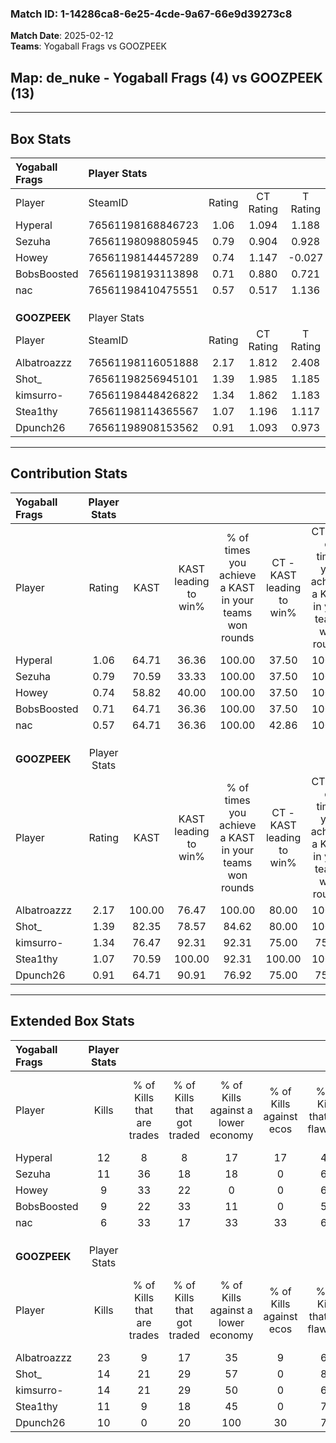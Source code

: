 ### Match ID: 1-14286ca8-6e25-4cde-9a67-66e9d39273c8  
**Match Date**: 2025-02-12  
**Teams**: Yogaball Frags vs GOOZPEEK  

## **Map**: de_nuke - Yogaball Frags (4) vs GOOZPEEK (13)  
---  

## Box Stats  

| **Yogaball Frags** | Player Stats      |        |           |          |        |       |       |         |        |      |     |
| :- | :- | :-: | :-: | :-: | :-: | :-: | :-: | :-: | :-: | :-: | :-: |
| Player             | SteamID           | Rating | CT Rating | T Rating |  KAST  |  ADR  | Kills | Assists | Deaths | K/D  | HS% |
| Hyperal            | 76561198168846723 |  1.06  |   1.094   |  1.188   | 64.71  | 93.6  |  12   |    4    |   13   | 0.92 | 50  |
| Sezuha             | 76561198098805945 |  0.79  |   0.904   |  0.928   | 70.59  | 45.2  |  11   |    1    |   16   | 0.69 | 63  |
| Howey              | 76561198144457289 |  0.74  |   1.147   |  -0.027  | 58.82  | 64.4  |   9   |    4    |   14   | 0.64 | 22  |
| BobsBoosted        | 76561198193113898 |  0.71  |   0.880   |  0.721   | 64.71  | 54.6  |   9   |    2    |   15   | 0.60 | 44  |
| nac                | 76561198410475551 |  0.57  |   0.517   |  1.136   | 64.71  | 43.1  |   6   |    5    |   14   | 0.43 | 33  |
|                    |                   |        |           |          |        |       |       |         |        |      |     |
|                    |                   |        |           |          |        |       |       |         |        |      |     |
|                    |                   |        |           |          |        |       |       |         |        |      |     |
| **GOOZPEEK**       | Player Stats      |        |           |          |        |       |       |         |        |      |     |
| Player             | SteamID           | Rating | CT Rating | T Rating |  KAST  |  ADR  | Kills | Assists | Deaths | K/D  | HS% |
| Albatroazzz        | 76561198116051888 |  2.17  |   1.812   |  2.408   | 100.00 | 127.9 |  23   |    3    |   7    | 3.29 | 69  |
| Shot_              | 76561198256945101 |  1.39  |   1.985   |  1.185   | 82.35  | 93.1  |  14   |    5    |   10   | 1.40 | 42  |
| kimsurro-          | 76561198448426822 |  1.34  |   1.862   |  1.183   | 76.47  | 74.4  |  14   |    3    |   8    | 1.75 | 57  |
| Stea1thy           | 76561198114365567 |  1.07  |   1.196   |  1.117   | 70.59  | 67.9  |  11   |    5    |   10   | 1.10 | 81  |
| Dpunch26           | 76561198908153562 |  0.91  |   1.093   |  0.973   | 64.71  | 67.9  |  10   |    5    |   12   | 0.83 | 50  |
---  

## Contribution Stats  

| **Yogaball Frags** | Player Stats |        |                      |                                                        |                           |                                                             |                          |                                                            |
| :- | :-: | :-: | :-: | :-: | :-: | :-: | :-: | :-: |
| Player             |    Rating    |  KAST  | KAST leading to win% | % of times you achieve a KAST in your teams won rounds | CT - KAST leading to win% | CT - % of times you achieve a KAST in your teams won rounds | T - KAST leading to win% | T - % of times you achieve a KAST in your teams won rounds |
| Hyperal            |     1.06     | 64.71  |        36.36         |                         100.00                         |           37.50           |                           100.00                            |          33.33           |                           100.00                           |
| Sezuha             |     0.79     | 70.59  |        33.33         |                         100.00                         |           37.50           |                           100.00                            |          25.00           |                           100.00                           |
| Howey              |     0.74     | 58.82  |        40.00         |                         100.00                         |           37.50           |                           100.00                            |          50.00           |                           100.00                           |
| BobsBoosted        |     0.71     | 64.71  |        36.36         |                         100.00                         |           37.50           |                           100.00                            |          33.33           |                           100.00                           |
| nac                |     0.57     | 64.71  |        36.36         |                         100.00                         |           42.86           |                           100.00                            |          25.00           |                           100.00                           |
|                    |              |        |                      |                                                        |                           |                                                             |                          |                                                            |
|                    |              |        |                      |                                                        |                           |                                                             |                          |                                                            |
|                    |              |        |                      |                                                        |                           |                                                             |                          |                                                            |
| **GOOZPEEK**       | Player Stats |        |                      |                                                        |                           |                                                             |                          |                                                            |
| Player             |    Rating    |  KAST  | KAST leading to win% | % of times you achieve a KAST in your teams won rounds | CT - KAST leading to win% | CT - % of times you achieve a KAST in your teams won rounds | T - KAST leading to win% | T - % of times you achieve a KAST in your teams won rounds |
| Albatroazzz        |     2.17     | 100.00 |        76.47         |                         100.00                         |           80.00           |                           100.00                            |          75.00           |                           100.00                           |
| Shot_              |     1.39     | 82.35  |        78.57         |                         84.62                          |           80.00           |                           100.00                            |          77.78           |                           77.78                            |
| kimsurro-          |     1.34     | 76.47  |        92.31         |                         92.31                          |           75.00           |                            75.00                            |          100.00          |                           100.00                           |
| Stea1thy           |     1.07     | 70.59  |        100.00        |                         92.31                          |          100.00           |                           100.00                            |          100.00          |                           88.89                            |
| Dpunch26           |     0.91     | 64.71  |        90.91         |                         76.92                          |           75.00           |                            75.00                            |          100.00          |                           77.78                            |
---  

## Extended Box Stats  

| **Yogaball Frags** | Player Stats |                            |                            |                                    |                         |                              |                                 |        |                             |                                     |                          |                               |                            |
| :- | :-: | :-: | :-: | :-: | :-: | :-: | :-: | :-: | :-: | :-: | :-: | :-: | :-: |
| Player             |    Kills     | % of Kills that are trades | % of Kills that got traded | % of Kills against a lower economy | % of Kills against ecos | % of Kills that are flawless | % of Kills that are close duels | Deaths | % of Deaths that get traded | % of Deaths against a lower economy | % of Deaths against ecos | % of Deaths that are flawless | % of Deaths that are close |
| Hyperal            |      12      |             8              |             8              |                 17                 |           17            |              42              |                8                |   13   |             15              |                 15                  |            8             |              54               |             0              |
| Sezuha             |      11      |             36             |             18             |                 18                 |            0            |              64              |                9                |   16   |             25              |                 13                  |            6             |              88               |             0              |
| Howey              |      9       |             33             |             22             |                 0                  |            0            |              67              |               22                |   14   |             14              |                 14                  |            7             |              64               |             7              |
| BobsBoosted        |      9       |             22             |             33             |                 11                 |            0            |              56              |               22                |   15   |             27              |                 13                  |            7             |              73               |             7              |
| nac                |      6       |             33             |             17             |                 33                 |           33            |              67              |                0                |   14   |             29              |                 14                  |            7             |              64               |             7              |
|                    |              |                            |                            |                                    |                         |                              |                                 |        |                             |                                     |                          |                               |                            |
|                    |              |                            |                            |                                    |                         |                              |                                 |        |                             |                                     |                          |                               |                            |
|                    |              |                            |                            |                                    |                         |                              |                                 |        |                             |                                     |                          |                               |                            |
| **GOOZPEEK**       | Player Stats |                            |                            |                                    |                         |                              |                                 |        |                             |                                     |                          |                               |                            |
| Player             |    Kills     | % of Kills that are trades | % of Kills that got traded | % of Kills against a lower economy | % of Kills against ecos | % of Kills that are flawless | % of Kills that are close duels | Deaths | % of Deaths that get traded | % of Deaths against a lower economy | % of Deaths against ecos | % of Deaths that are flawless | % of Deaths that are close |
| Albatroazzz        |      23      |             9              |             17             |                 35                 |            9            |              61              |                9                |   7    |             29              |                 43                  |            0             |              57               |             14             |
| Shot_              |      14      |             21             |             29             |                 57                 |            0            |              86              |                0                |   10   |             10              |                 40                  |            10            |              30               |             20             |
| kimsurro-          |      14      |             21             |             29             |                 50                 |            0            |              64              |                0                |   8    |             13              |                 38                  |            0             |              75               |             13             |
| Stea1thy           |      11      |             9              |             18             |                 45                 |            0            |              73              |                9                |   10   |             20              |                 30                  |            0             |              60               |             10             |
| Dpunch26           |      10      |             0              |             20             |                100                 |           30            |              70              |                0                |   12   |             25              |                 33                  |            0             |              67               |             8              |
